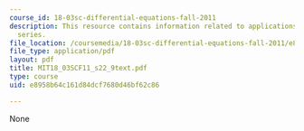 ```yaml
---
course_id: 18-03sc-differential-equations-fall-2011
description: This resource contains information related to applications to infinite
  series.
file_location: /coursemedia/18-03sc-differential-equations-fall-2011/e8958b64c161d84dcf7680d46bf62c86_MIT18_03SCF11_s22_9text.pdf
file_type: application/pdf
layout: pdf
title: MIT18_03SCF11_s22_9text.pdf
type: course
uid: e8958b64c161d84dcf7680d46bf62c86

---
```

None